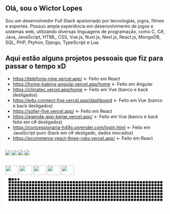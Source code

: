 ## Olá, sou o Wictor Lopes

Sou um desenvolvedor Full Stack apaixonado por tecnologias, jogos, filmes e esportes. Possuo ampla experiência em desenvolvimento de jogos e sistemas web, utilizando diversas linguagens de programação, como C, C#, Java, JavaScript, HTML, CSS, Vue.js, Nuxt.js, Next.js, React.js, MongoDB, SQL, PHP, Ptyhon, Django, TypeScript e Lua.

##


## Aqui estão alguns projetos pessoais que fiz para passar o tempo xD

- https://telefonia-nine.vercel.app/ <- Feito em React
- https://home-baking-angular.vercel.app/home <- Feito em Angular
- https://climatec.vercel.app/home  <- Feito em Vue (banco e back desligados)
- https://edu-connect-five.vercel.app/dashboard <- Feito em Vue (banco e back desligados)
- https://soller-five.vercel.app/ <- Feito em React
- https://agenda-app-beige.vercel.app/ <- Feito em Vue (banco e back feito em c# desligados)
- https://concessionaria-h49o.onrender.com/login.html <- Feito em JavaScript puro (back em c# desligado, dados mocados)
- https://ecommerce-react-three-ruby.vercel.app/ <- Feito em React

##

<div> 
  <a href="https://instagram.com/owictorlopes" target="_blank"><img src="https://img.shields.io/badge/-Instagram-%23E4405F?style=for-the-badge&logo=instagram&logoColor=white" target="_blank"></a>
  <a href="https://discord.gg/users/wictorlopes" target="_blank"><img src="https://img.shields.io/badge/Discord-7289DA?style=for-the-badge&logo=discord&logoColor=white" target="_blank"></a> 
  <a href = "mailto:wictorlopes258@gmail.com"><img src="https://img.shields.io/badge/-Gmail-%23333?style=for-the-badge&logo=gmail&logoColor=white" target="_blank"></a>
  <a href="https://www.linkedin.com/in/wictor-lopes" target="_blank"><img src="https://img.shields.io/badge/-LinkedIn-%230077B5?style=for-the-badge&logo=linkedin&logoColor=white" target="_blank"></a> 
</div>


##


<div>
<img align="center" height="30" width="40" src="https://cdn.jsdelivr.net/gh/devicons/devicon@latest/icons/javascript/javascript-original.svg" />
<img align="center" height="30" width="40"  src="https://cdn.jsdelivr.net/gh/devicons/devicon@latest/icons/vuejs/vuejs-original.svg" />
<img align="center" height="30" width="40"  src="https://cdn.jsdelivr.net/gh/devicons/devicon@latest/icons/react/react-original.svg" />
<img align="center" height="30" width="40"  src="https://cdn.jsdelivr.net/gh/devicons/devicon@latest/icons/python/python-original.svg" />
<img align="center" height="30" width="40"  src="https://cdn.jsdelivr.net/gh/devicons/devicon@latest/icons/csharp/csharp-original.svg" />
</div>


<picture>
  <source media="(prefers-color-scheme: dark)" srcset="https://raw.githubusercontent.com/wictorlopes/wictorlopes/output/github-contribution-grid-snake-dark.svg">
  <source media="(prefers-color-scheme: light)" srcset="https://raw.githubusercontent.com/wictorlopes/wictorlopes/output/github-contribution-grid-snake.svg">
  <img alt="github contribution grid snake animation" src="https://raw.githubusercontent.com/wictorlopes/wictorlopes/output/github-contribution-grid-snake.svg">
</picture>
